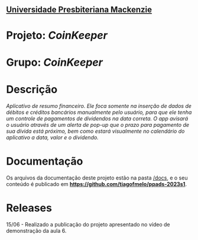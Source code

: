 <h2><a href= "https://www.mackenzie.br">Universidade Presbiteriana Mackenzie</a></h2>

# Projeto: *CoinKeeper*

# Grupo: *CoinKeeper*

# Descrição

*Aplicativo de resumo financeiro. Ele foca somente na inserção de dados de débitos e créditos bancários manualmente pelo usuário, para que ele tenha um controle de pagamentos de dividendos na data correta. O app avisará o usuário através de um alerta de pop-up que o prazo para pagamento de sua dívida está próximo, bem como estará visualmente no calendário do aplicativo a data, valor e o dividendo.*

# Documentação

Os arquivos da documentação deste projeto estão na pasta [/docs](/docs), e o seu conteúdo é publicado em **https://github.com/tiagofmelo/ppads-2023s1**.

# Releases

15/06 - Realizado a publicação do projeto apresentado no vídeo de demonstração da aula 6.
